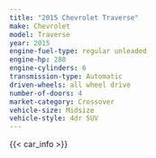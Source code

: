 ```yaml
---
title: "2015 Chevrolet Traverse"
make: Chevrolet
model: Traverse
year: 2015
engine-fuel-type: regular unleaded
engine-hp: 288
engine-cylinders: 6
transmission-type: Automatic
driven-wheels: all wheel drive
number-of-doors: 4
market-category: Crossover
vehicle-size: Midsize
vehicle-style: 4dr SUV
---
```


{{< car_info >}}
